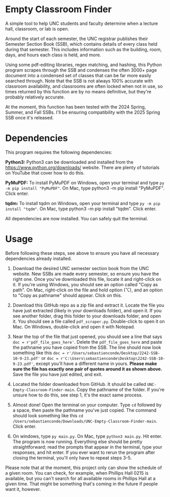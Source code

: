 # Empty Classroom Finder

A simple tool to help UNC students and faculty determine when a lecture hall, classroom, or lab is open. 

Around the start of each semester, the UNC registrar publishes their Semester Section Book (SSB), which contains details of every class held during that semester. 
This includes information such as the building, room, days, and hours each class is held, and more. 

Using some pdf-editing libraries, regex matching, and hashing, this Python program scrapes through the SSB and condenses the often 3000+ page document into a condensed set of classes
that can be far more easily searched through. Note that the SSB is not always 100% accurate with classroom availability, and classrooms are often locked when not in use, so times
returned by this function are by no means definitive, but they're probably relatively accurate. 

At the moment, this function has been tested with the 2024 Spring, Summer, and Fall SSBs. I'll be ensuring compatibility with the 2025 Spring SSB once it's released. 

# Dependencies

This program requires the following dependencies:

**Python3:** Python3 can be downloaded and installed from the https://www.python.org/downloads/ website. There are plenty of tutorials on YouTube that cover how to do this. 

**PyMuPDF:** To install PyMuPDF on Windows, open your terminal and type ```py -m pip install "PyMuPDF"```. On Mac, type python3 -m pip install "PyMuPDF". Click enter.

**tqdm:** To install tqdm on Windows, open your terminal and type ```py -m pip install "tqdm"```. On Mac, type python3 -m pip install "tqdm". Click enter.

All dependencies are now installed. You can safely quit the terminal. 

# Usage

Before following these steps, see above to ensure you have all necessary dependencies already installed. 

1. Download the desired UNC semester section book from the UNC website. New SSBs are made every semester, so ensure you have the right one. Once you've downloaded this file, locate it and right-click on it. If you're using Windows, you should see an option called "Copy as path". On Mac, right-click on the file and hold option (⌥), and an option to "Copy as pathname" should appear. Click on this.  

2. Download this GitHub repo as a zip file and extract it. Locate the file you have just extracted (likely in your downloads folder), and open it. If you see another folder, drag this folder to your downloads folder, and open it. You should see a file called ```pdf_scraper.py```. Double-click to open it on Mac. On Windows, double-click and open it with Notepad.

3. Near the top of the file that just opened, you should see a line that says ```doc = r'pdf_file_goes_here'```. Delete the ```pdf_file_goes_here``` and paste the pathname you have copied from the SSB. The line should now look something like this ```doc = r'/Users/sebastienconde/Desktop/2242-SSB-10-9-23.pdf'``` or ```doc = r'C:\Users\sebastienconde\Desktop\2242-SSB-10-9-23.pdf'```, except you'll have a different name in yours. **Please make sure the file has exactly one pair of quotes around it as shown above.** Save the file you have just edited, and exit.

4. Located the folder downloaded from GitHub. It should be called ```UNC-Empty-Classroom-Finder-main```. Copy the pathname of the folder. If you're unsure how to do this, see step 1, it's the exact same process.

5. Almost done! Open the terminal on your computer. Type ```cd``` followed by a space, then paste the pathname you've just copied. The command should look something like this ```cd /Users/sebastienconde/Downloads/UNC-Empty-Classroom-Finder-main```. Click enter.

6. On windows, type ```py main.py```. On Mac, type ```python3 main.py```. Hit enter. The program is now running. Everything else should be pretty straightforward; read the prompts that appear in the terminal, type your responses, and hit enter. If you ever want to rerun the program after closing the terminal, you'll only have to repeat steps 3-5. 

Please note that at the moment, this project only can show the schedule of a given room. You can check, for example, when Phillips Hall 0215 is available, but you can't search for all available rooms in Phillips Hall at a given time. That might be something that's coming in the future if people want it, however. 
